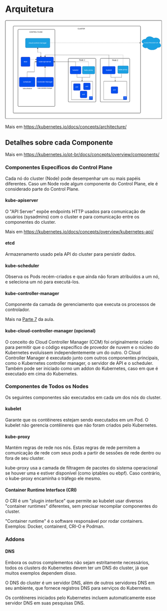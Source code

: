 # Arquitetura

![diagrama](../assets/kubernetes-cluster-architecture.svg)

Mais em <https://kubernetes.io/docs/concepts/architecture/>

## Detalhes sobre cada Componente

Mais em <https://kubernetes.io/pt-br/docs/concepts/overview/components/>

### Componentes Específicos do Control Plane

Cada nó do cluster (Node) pode desempenhar um ou mais papéis diferentes. Caso um Node rode algum componente do Control Plane, ele é considerado parte do Control Plane.

#### kube-apiserver

O "API Server" expõe endpoints HTTP usados para comunicação de usuários (sysadmins) com o cluster e para comunicação entre os componentes do cluster.

Mais em <https://kubernetes.io/docs/concepts/overview/kubernetes-api/>

#### etcd

Armazenamento usado pela API do cluster para persistir dados.

#### kube-scheduler

Observa os Pods recém-criados e que ainda não foram atribuídos a um nó, e seleciona um nó para executá-los.

#### kube-controller-manager

Componente da camada de gerenciamento que executa os processos de controlador.

Mais na [Parte 7](../parte07) da aula.

#### kube-cloud-controller-manager (opcional)

O conceito do Cloud Controller Manager (CCM) foi originalmente criado para permitir que o código específico de provedor de nuvem e o núcleo do Kubernetes evoluíssem independentemente um do outro. O Cloud Controller Manager é executado junto com outros componentes principais, como o Kubernetes controller manager, o servidor de API e o scheduler. Também pode ser iniciado como um addon do Kubernetes, caso em que é executado em cima do Kubernetes.

### Componentes de Todos os Nodes

Os seguintes componentes são executados em cada um dos nós do cluster.

#### kubelet

Garante que os contêineres estejam sendo executados em um Pod. O kubelet não gerencia contêineres que não foram criados pelo Kubernetes.

#### kube-proxy

Mantém regras de rede nos nós. Estas regras de rede permitem a comunicação de rede com seus pods a partir de sessões de rede dentro ou fora de seu cluster.

kube-proxy usa a camada de filtragem de pacotes do sistema operacional se houver uma e estiver disponível (como iptables ou ebpf). Caso contrário, o kube-proxy encaminha o tráfego ele mesmo.

#### Container Runtime Interface (CRI)

O CRI é um "plugin interface" que permite ao kubelet usar diversos "container runtimes" diferentes, sem precisar recompilar componentes do cluster.

"Container runtime" é o software responsável por rodar containers. Exemplos: Docker, containerd, CRI-O e Podman.

### Addons

#### DNS

Embora os outros complementos não sejam estritamente necessários, todos os clusters do Kubernetes devem ter um DNS do cluster, já que muitos exemplos dependem disso.

O DNS do cluster é um servidor DNS, além de outros servidores DNS em seu ambiente, que fornece registros DNS para serviços do Kubernetes.

Os contêineres iniciados pelo Kubernetes incluem automaticamente esse servidor DNS em suas pesquisas DNS.
